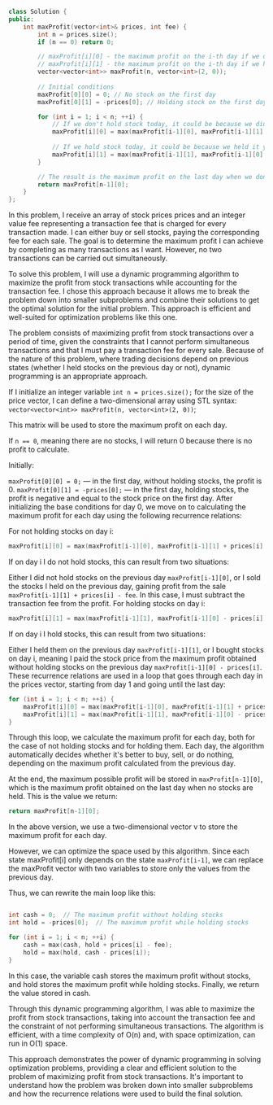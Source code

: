 ```cpp
class Solution {
public:
    int maxProfit(vector<int>& prices, int fee) {
        int n = prices.size();
        if (n == 0) return 0;

        // maxProfit[i][0] - the maximum profit on the i-th day if we do not hold a stock
        // maxProfit[i][1] - the maximum profit on the i-th day if we hold a stock
        vector<vector<int>> maxProfit(n, vector<int>(2, 0));
        
        // Initial conditions
        maxProfit[0][0] = 0; // No stock on the first day
        maxProfit[0][1] = -prices[0]; // Holding stock on the first day

        for (int i = 1; i < n; ++i) {
            // If we don't hold stock today, it could be because we didn't hold it yesterday, or we sold it today
            maxProfit[i][0] = max(maxProfit[i-1][0], maxProfit[i-1][1] + prices[i] - fee);
            
            // If we hold stock today, it could be because we held it yesterday, or we bought it today
            maxProfit[i][1] = max(maxProfit[i-1][1], maxProfit[i-1][0] - prices[i]);
        }

        // The result is the maximum profit on the last day when we don't hold stock
        return maxProfit[n-1][0];
    }
};
```

In this problem, I receive an array of stock prices prices and an integer value fee representing a transaction fee that is charged for every transaction made. I can either buy or sell stocks, paying the corresponding fee for each sale. The goal is to determine the maximum profit I can achieve by completing as many transactions as I want. However, no two transactions can be carried out simultaneously.

To solve this problem, I will use a dynamic programming algorithm to maximize the profit from stock transactions while accounting for the transaction fee. I chose this approach because it allows me to break the problem down into smaller subproblems and combine their solutions to get the optimal solution for the initial problem. This approach is efficient and well-suited for optimization problems like this one.

The problem consists of maximizing profit from stock transactions over a period of time, given the constraints that I cannot perform simultaneous transactions and that I must pay a transaction fee for every sale. Because of the nature of this problem, where trading decisions depend on previous states (whether I held stocks on the previous day or not), dynamic programming is an appropriate approach.

If I initialize an integer variable `int n = prices.size();` for the size of the price vector, I can define a two-dimensional array using STL syntax: `vector<vector<int>> maxProfit(n, vector<int>(2, 0))`;

This matrix will be used to store the maximum profit on each day.

If `n == 0`, meaning there are no stocks, I will return 0 because there is no profit to calculate.

Initially:

`maxProfit[0][0] = 0;` — in the first day, without holding stocks, the profit is 0.
`maxProfit[0][1] = -prices[0];` — in the first day, holding stocks, the profit is negative and equal to the stock price on the first day.
After initializing the base conditions for day 0, we move on to calculating the maximum profit for each day using the following recurrence relations:

For not holding stocks on day i:

```cpp
maxProfit[i][0] = max(maxProfit[i-1][0], maxProfit[i-1][1] + prices[i] - fee);
```

If on day i I do not hold stocks, this can result from two situations:

Either I did not hold stocks on the previous day `maxProfit[i-1][0]`, or
I sold the stocks I held on the previous day, gaining profit from the sale `maxProfit[i-1][1] + prices[i] - fee`. In this case, I must subtract the transaction fee from the profit.
For holding stocks on day i:

```cpp
maxProfit[i][1] = max(maxProfit[i-1][1], maxProfit[i-1][0] - prices[i]);
```

If on day i I hold stocks, this can result from two situations:

Either I held them on the previous day `maxProfit[i-1][1]`, or
I bought stocks on day i, meaning I paid the stock price from the maximum profit obtained without holding stocks on the previous day `maxProfit[i-1][0] - prices[i]`.
These recurrence relations are used in a loop that goes through each day in the prices vector, starting from day 1 and going until the last day:

```cpp
for (int i = 1; i < n; ++i) {
    maxProfit[i][0] = max(maxProfit[i-1][0], maxProfit[i-1][1] + prices[i] - fee);
    maxProfit[i][1] = max(maxProfit[i-1][1], maxProfit[i-1][0] - prices[i]);
}
```

Through this loop, we calculate the maximum profit for each day, both for the case of not holding stocks and for holding them. Each day, the algorithm automatically decides whether it's better to buy, sell, or do nothing, depending on the maximum profit calculated from the previous day.

At the end, the maximum possible profit will be stored in `maxProfit[n-1][0]`, which is the maximum profit obtained on the last day when no stocks are held. This is the value we return:

```cpp
return maxProfit[n-1][0];
```

In the above version, we use a two-dimensional vector v to store the maximum profit for each day.

However, we can optimize the space used by this algorithm. Since each state maxProfit[i] only depends on the state `maxProfit[i-1]`, we can replace the maxProfit vector with two variables to store only the values from the previous day.

Thus, we can rewrite the main loop like this:

```cpp

int cash = 0;  // The maximum profit without holding stocks
int hold = -prices[0];  // The maximum profit while holding stocks

for (int i = 1; i < n; ++i) {
    cash = max(cash, hold + prices[i] - fee);
    hold = max(hold, cash - prices[i]);
}
```

In this case, the variable cash stores the maximum profit without stocks, and hold stores the maximum profit while holding stocks. Finally, we return the value stored in cash.

Through this dynamic programming algorithm, I was able to maximize the profit from stock transactions, taking into account the transaction fee and the constraint of not performing simultaneous transactions. The algorithm is efficient, with a time complexity of O(n) and, with space optimization, can run in O(1) space.

This approach demonstrates the power of dynamic programming in solving optimization problems, providing a clear and efficient solution to the problem of maximizing profit from stock transactions. It's important to understand how the problem was broken down into smaller subproblems and how the recurrence relations were used to build the final solution.
